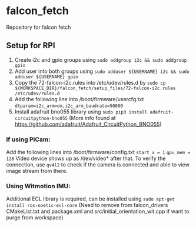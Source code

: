 # falcon_fetch

Repository for falcon fetch

## Setup for RPI
1. Create i2c and gpio groups using ``` sudo addgroup i2c && sudo addgroup gpio ```
2. Add user into both groups using ``` sudo adduser ${USERNAME} i2c && sudo adduser ${USERNAME} gpio ```
3. Copy the 72-falcon-i2c.rules into /etc/udev/rules.d by ``` sudo cp ${WORKSPACE_DIR}/falcon_fetch/setup_files/72-falcon-i2c.rules /etc/udev/rules.d ```
4. Add the following line into /boot/firmware/usercfg.txt ``` dtparam=i2c_arm=on,i2c_arm_baudrate=50000 ```
5. Install adafruit bno055 library using ``` sudo pip3 install adafruit-circuitpython-bno055 ```
(More info found at https://github.com/adafruit/Adafruit_CircuitPython_BNO055)

### If using PiCam:
Add the following lines into /boot/firmware/config.txt 
``` start_x = 1 ```
``` gpu_mem = 128 ```
Video device shows up as /dev/video* after that.
To verify the connection, use ``` qv4l2 ``` to check if the camera is connected and able to view image stream from there.

### Using Witmotion IMU:
Additional ECL library is required, can be installed using ``` sudo apt-get install ros-noetic-ecl-core ```
(Need to remove from falcon_drivers CMakeList.txt and package.xml and src/initial_orientation_wit.cpp if want to purge from workspace)
